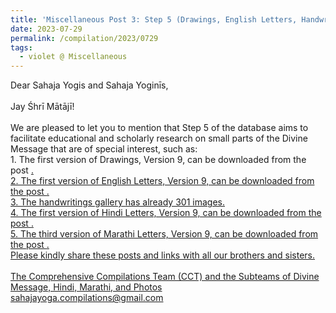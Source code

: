 ```yaml
---
title: 'Miscellaneous Post 3: Step 5 (Drawings, English Letters, Handwritings, Hindi Letters, Marathi Letters)'
date: 2023-07-29
permalink: /compilation/2023/0729
tags:
  - violet @ Miscellaneous
---
```


<p>
Dear Sahaja Yogis and Sahaja Yoginīs,<br>
<br>
Jay Śhrī Mātājī!<br>
<br>
We are pleased to let you to mention that Step 5 of the database aims to facilitate educational and scholarly research on small parts of the Divine Message that are of special interest, such as:<br>
1. The first version of Drawings, Version 9, can be downloaded from the post <a href="https://seven-teams.github.io/divine/2023/07/25">.<br>
2. The first version of English Letters, Version 9, can be downloaded from the post <a href="https://seven-teams.github.io/divine/2023/07/28">.<br>
3. The handwritings gallery <a href="https://eternalmoments.smugmug.com/Moments-of-Joy/Handwritings/"> has already 301 images.<br>
4. The first version of Hindi Letters, Version 9, can be downloaded from the post <a href="https://seven-teams.github.io/divine/2023/07/18">.<br>
5. The third version of Marathi Letters, Version 9, can be downloaded from the post <a href="https://seven-teams.github.io/divine/2023/06/26">.<br>
Please kindly share these posts and links with all our brothers and sisters.<br>

<br>
The Comprehensive Compilations Team (CCT) and the Subteams of Divine Message, Hindi, Marathi, and Photos<br>
sahajayoga.compilations@gmail.com<br>
</p>